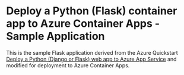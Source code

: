 # Deploy a Python (Flask) container app to Azure Container Apps - Sample Application

This is the sample Flask application derived from the Azure Quickstart [Deploy a Python (Django or Flask) web app to Azure App Service](https://docs.microsoft.com/en-us/azure/app-service/quickstart-python) and modified for deployment to Azure Container Apps.
